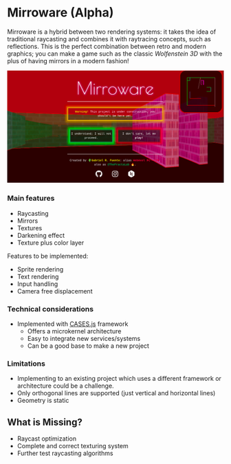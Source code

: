 # Mirroware   (Alpha)

Mirroware is a hybrid between two rendering systems: it takes the idea of traditional raycasting and combines it with raytracing concepts, such as reflections. This is the perfect combination between retro and modern graphics; you can make a game such as the classic <i>Wolfenstein 3D</i> with the plus of having mirrors in a modern fashion!

![Mirroware - a mirror simulator](https://github.com/WebAxol/Mirroware/blob/main/img/textures.png)

<h3>Main features</h3>

- Raycasting 
- Mirrors
- Textures
- Darkening effect
- Texture plus color layer

Features to be implemented:

- Sprite rendering
- Text rendering
- Input handling
- Camera free displacement

<h3>Technical considerations</h3>

- Implemented with <a href="https://github.com/WebAxol/CASES" >CASES.js</a> framework
    - Offers a microkernel architecture
    - Easy to integrate new services/systems
    - Can be a good base to make a new project
  
 <h3>Limitations</h3>

- Implementing to an existing project which uses a different framework or architecture could be a challenge.
- Only orthogonal lines are supported (just vertical and horizontal lines)
- Geometry is static 
 
<h2> What is Missing? </h2>

- Raycast optimization
- Complete and correct texturing system
- Further test raycasting algorithms

